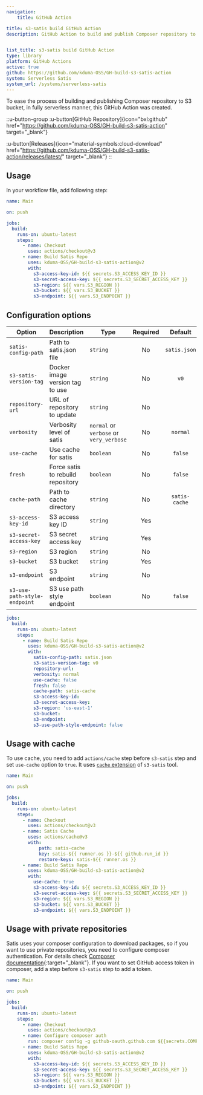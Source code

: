 ```yaml
---
navigation:
    title: GitHub Action

title: s3-satis build GitHub Action
description: GitHub Action to build and publish Composer repository to S3 bucket using CLI tool s3-satis.


list_title: s3-satis build GitHub Action
type: library
platform: GitHub Actions
active: true
github: https://github.com/kduma-OSS/GH-build-s3-satis-action
system: Serverless Satis
system_url: /systems/serverless-satis
---
```


To ease the process of building and publishing Composer repository to S3 bucket,
in fully serverless manner, this GitHub Action was created.

::u-button-group
:u-button[GitHub Repository]{icon="bxl:github" href="https://github.com/kduma-OSS/GH-build-s3-satis-action" target="_blank"}

:u-button[Releases]{icon="material-symbols:cloud-download" href="https://github.com/kduma-OSS/GH-build-s3-satis-action/releases/latest/" target="_blank"}
::

## Usage

In your workflow file, add following step:

```yaml
name: Main

on: push

jobs:
  build:
    runs-on: ubuntu-latest
    steps:
      - name: Checkout
        uses: actions/checkout@v3
      - name: Build Satis Repo
        uses: kduma-OSS/GH-build-s3-satis-action@v2
        with:
          s3-access-key-id: ${{ secrets.S3_ACCESS_KEY_ID }}
          s3-secret-access-key: ${{ secrets.S3_SECRET_ACCESS_KEY }}
          s3-region: ${{ vars.S3_REGION }}
          s3-bucket: ${{ vars.S3_BUCKET }}
          s3-endpoint: ${{ vars.S3_ENDPOINT }}
```

## Configuration options

| Option                       | Description                       | Type                                    | Required |    Default    |
|------------------------------|-----------------------------------|-----------------------------------------|:--------:|:-------------:|
| `satis-config-path`          | Path to satis.json file           | `string`                                |    No    | `satis.json`  |
| `s3-satis-version-tag`       | Docker image version tag to use   | `string`                                |    No    |     `v0`      |
| `repository-url`             | URL of repository to update       | `string`                                |    No    |               |
| `verbosity`                  | Verbosity level of satis          | `normal` or `verbose` or `very_verbose` |    No    |   `normal`    |
| `use-cache`                  | Use cache for satis               | `boolean`                               |    No    |    `false`    |
| `fresh`                      | Force satis to rebuild repository | `boolean`                               |    No    |    `false`    |
| `cache-path`                 | Path to cache directory           | `string`                                |    No    | `satis-cache` |
| `s3-access-key-id`           | S3 access key ID                  | `string`                                |   Yes    |               |
| `s3-secret-access-key`       | S3 secret access key              | `string`                                |   Yes    |               |
| `s3-region`                  | S3 region                         | `string`                                |    No    |               |
| `s3-bucket`                  | S3 bucket                         | `string`                                |   Yes    |               |
| `s3-endpoint`                | S3 endpoint                       | `string`                                |    No    |               |
| `s3-use-path-style-endpoint` | S3 use path style endpoint        | `boolean`                               |    No    |    `false`    |

```yaml
jobs:
  build:
    runs-on: ubuntu-latest
    steps:
      - name: Build Satis Repo
        uses: kduma-OSS/GH-build-s3-satis-action@v2
        with:
          satis-config-path: satis.json
          s3-satis-version-tag: v0
          repository-url:
          verbosity: normal
          use-cache: false
          fresh: false
          cache-path: satis-cache
          s3-access-key-id: 
          s3-secret-access-key: 
          s3-region: 'us-east-1'
          s3-bucket: 
          s3-endpoint: 
          s3-use-path-style-endpoint: false
```

## Usage with cache

To use cache, you need to add `actions/cache` step before `s3-satis` step and set `use-cache` option to `true`.
It uses [`cache` extension](/systems/serverless-satis/s3-satis#cache-extension-cache) of `s3-satis` tool.

```yaml
name: Main

on: push

jobs:
  build:
    runs-on: ubuntu-latest
    steps:
      - name: Checkout
        uses: actions/checkout@v3
      - name: Satis Cache
        uses: actions/cache@v3
        with:
            path: satis-cache
            key: satis-${{ runner.os }}-${{ github.run_id }}
            restore-keys: satis-${{ runner.os }}
      - name: Build Satis Repo
        uses: kduma-OSS/GH-build-s3-satis-action@v2
        with:
          use-cache: true
          s3-access-key-id: ${{ secrets.S3_ACCESS_KEY_ID }}
          s3-secret-access-key: ${{ secrets.S3_SECRET_ACCESS_KEY }}
          s3-region: ${{ vars.S3_REGION }}
          s3-bucket: ${{ vars.S3_BUCKET }}
          s3-endpoint: ${{ vars.S3_ENDPOINT }}
```

## Usage with private repositories

Satis uses your composer configuration to download packages, so if you want to use private repositories, you need to configure composer authentication.
For details check [Composer documentation](https://getcomposer.org/doc/articles/authentication-for-private-packages.md){:target="_blank"}.
If you want to set GitHub access token in composer, add a step before `s3-satis` step to add a token.

```yaml
name: Main

on: push

jobs:
  build:
    runs-on: ubuntu-latest
    steps:
      - name: Checkout
        uses: actions/checkout@v3
      - name: Configure composer auth
        run: composer config -g github-oauth.github.com ${{secrets.COMPOSER_GITHUB_TOKEN}}
      - name: Build Satis Repo
        uses: kduma-OSS/GH-build-s3-satis-action@v2
        with:
          s3-access-key-id: ${{ secrets.S3_ACCESS_KEY_ID }}
          s3-secret-access-key: ${{ secrets.S3_SECRET_ACCESS_KEY }}
          s3-region: ${{ vars.S3_REGION }}
          s3-bucket: ${{ vars.S3_BUCKET }}
          s3-endpoint: ${{ vars.S3_ENDPOINT }}
```